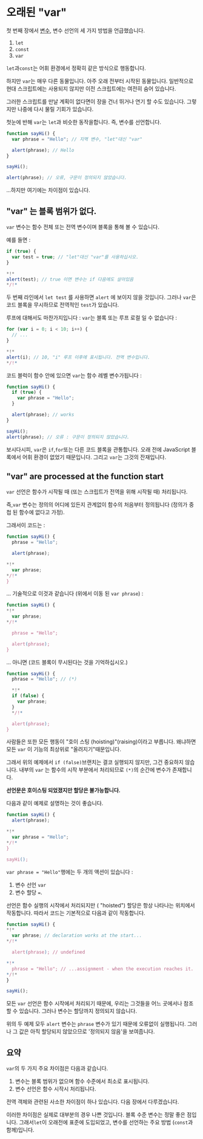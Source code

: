 
# 오래된 "var"

첫 번째 장에서 [변수](info:variables), 변수 선언의 세 가지 방법을 언급했습니다.

1. `let`
2. `const`
3. `var`

`let`과`const`는 어휘 환경에서 정확히 같은 방식으로 행동합니다.

하지만 `var`는 매우 다른 동물입니다. 아주 오래 전부터 시작된 동물입니다. 일반적으로 현대 스크립트에는 사용되지 않지만 이전 스크립트에는 여전히 숨어 있습니다.

그러한 스크립트를 만날 계획이 없다면이 장을 건너 뛰거나 연기 할 수도 있습니다. 그렇지만 나중에 다시 물릴 기회가 있습니다.

첫눈에 반해 `var`는 `let`과 비슷한 동작을합니다. 즉, 변수를 선언합니다.

```js run
function sayHi() {
  var phrase = "Hello"; // 지역 변수, "let"대신 "var"

  alert(phrase); // Hello
}

sayHi();

alert(phrase); // 오류, 구문이 정의되지 않았습니다.
```

...하지만 여기에는 차이점이 있습니다.

## "var" 는 블록 범위가 없다.

`var` 변수는 함수 전체 또는 전역 변수이며 블록을 통해 볼 수 있습니다.

예를 들면 :

```js
if (true) {
  var test = true; // "let"대신 "var"를 사용하십시오.
}

*!*
alert(test); // true 이면 변수는 if 다음에도 살아있음
*/!*
```

두 번째 라인에서 `let test` 를 사용하면 `alert` 에 보이지 않을 것입니다. 그러나 `var`은 코드 블록을 무시하므로 전역적인 `test`가 있습니다.

루프에 대해서도 마찬가지입니다 : `var`는 블록 또는 루프 로컬 일 수 없습니다 :

```js
for (var i = 0; i < 10; i++) {
  // ...
}

*!*
alert(i); // 10, "i" 루프 이후에 표시됩니다. 전역 변수입니다.
*/!*
```

코드 블럭이 함수 안에 있으면 `var`는 함수 레벨 변수가됩니다 :

```js
function sayHi() {
  if (true) {
    var phrase = "Hello";
  }

  alert(phrase); // works
}

sayHi();
alert(phrase); // 오류 : 구문이 정의되지 않았습니다.
```

보시다시피, `var`은 `if`,`for`또는 다른 코드 블록을 관통합니다. 오래 전에 JavaScript 블록에서 어휘 환경이 없었기 때문입니다. 그리고 `var`는 그것의 잔재입니다.

## "var" are processed at the function start

`var` 선언은 함수가 시작될 때 (또는 스크립트가 전역을 위해 시작될 때) 처리됩니다.

즉,`var` 변수는 정의의 어디에 있든지 관계없이 함수의 처음부터 정의됩니다 (정의가 중첩 된 함수에 없다고 가정).

그래서이 코드는 :

```js
function sayHi() {
  phrase = "Hello";

  alert(phrase);

*!*
  var phrase;
*/!*
}
```

... 기술적으로 이것과 같습니다 (위에서 이동 된 `var phrase`) :

```js
function sayHi() {
*!*
  var phrase;
*/!*

  phrase = "Hello";

  alert(phrase);
}
```

... 아니면 (코드 블록이 무시된다는 것을 기억하십시오.)

```js
function sayHi() {
  phrase = "Hello"; // (*)

  *!*
  if (false) {
    var phrase;
  }
  */!*

  alert(phrase);
}
```

사람들은 또한 모든 행동이 "호이 스팅 (hoisting)"(raising)이라고 부릅니다. 왜냐하면 모든 `var` 이 기능의 최상위로 "올려지기"때문입니다.

그래서 위의 예제에서 `if (false)`브랜치는 결코 실행되지 않지만, 그건 중요하지 않습니다. 내부의 `var` 는 함수의 시작 부분에서 처리되므로 `(*)`의 순간에 변수가 존재합니다.

**선언문은 호이스팅 되었졌지만 할당은 불가능합니다.**

다음과 같이 예제로 설명하는 것이 좋습니다.

```js run
function sayHi() {
  alert(phrase);  

*!*
  var phrase = "Hello";
*/!*
}

sayHi();
```

`var phrase = "Hello"`행에는 두 개의 액션이 있습니다 :

1. 변수 선언 `var`
2. 변수 할당 `=`.

선언은 함수 실행의 시작에서 처리되지만 ( "hoisted") 할당은 항상 나타나는 위치에서 작동합니다. 따라서 코드는 기본적으로 다음과 같이 작동합니다.

```js run
function sayHi() {
*!*
  var phrase; // declaration works at the start...
*/!*

  alert(phrase); // undefined

*!*
  phrase = "Hello"; // ...assignment - when the execution reaches it.
*/!*
}

sayHi();
```

모든 `var` 선언은 함수 시작에서 처리되기 때문에, 우리는 그것들을 어느 곳에서나 참조 할 수 있습니다. 그러나 변수는 할당까지 정의되지 않습니다.

위의 두 예제 모두 `alert` 변수는 `phrase` 변수가 있기 때문에 오류없이 실행됩니다. 그러나 그 값은 아직 할당되지 않았으므로 '정의되지 않음'을 보여줍니다.

## 요약

`var`의 두 가지 주요 차이점은 다음과 같습니다.

1. 변수는 블록 범위가 없으며 함수 수준에서 최소로 표시됩니다.
2. 변수 선언은 함수 시작시 처리됩니다.

전역 객체와 관련된 사소한 차이점이 하나 있습니다. 다음 장에서 다루겠습니다.

이러한 차이점은 실제로 대부분의 경우 나쁜 것입니다. 블록 수준 변수는 정말 좋은 점입니다. 그래서`let`이 오래전에 표준에 도입되었고, 변수를 선언하는 주요 방법 (`const`과 함께)입니다.